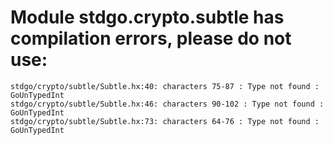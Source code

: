 # Module stdgo.crypto.subtle has compilation errors, please do not use:
```
stdgo/crypto/subtle/Subtle.hx:40: characters 75-87 : Type not found : GoUnTypedInt
stdgo/crypto/subtle/Subtle.hx:46: characters 90-102 : Type not found : GoUnTypedInt
stdgo/crypto/subtle/Subtle.hx:73: characters 64-76 : Type not found : GoUnTypedInt

```

